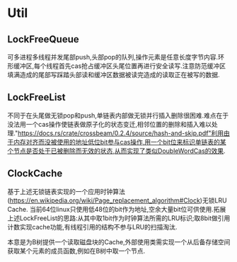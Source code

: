 # Util

## LockFreeQueue   
可多进程多线程并发尾部push,头部pop的队列,操作元素是任意长度字节内容.环形缓冲区,每个线程首先cas抢占缓冲区头尾位置再进行安全读写.注意防范缓冲区填满造成的尾部写踩踏头部读和缓冲区数据被读完造成的读取正在被写的数据.

## LockFreeList   
不同于在头尾做无锁pop和push,单链表内部做无锁并行插入删除很困难.难点在于没法用一个cas操作使链表做原子化的状态变迁,相邻位置的删除和插入难以处理."https://docs.rs/crate/crossbeam/0.2.4/source/hash-and-skip.pdf"利用由于内存对齐而没被使用的地址低位bit参与cas操作,用一个bit位来标识单链表的某个节点是否处于已被删除而无效的状态,从而实现了类似DoubleWordCas的效果.

## ClockCache   
基于上述无锁链表实现的一个应用时钟算法(https://en.wikipedia.org/wiki/Page_replacement_algorithm#Clock)无锁LRU Cache.
当前64位linux只使用低48位的bit作为地址,空余大量bit位可供使用.拓展上述LockFreeList的思路:从其中取1bit作为时钟算法所需的LRU标识;取8bit做引用计数实现cache功能,有线程引用的结构不参与LRU的扫描淘汰.       

本意是为B树提供一个读取磁盘块的Cache,外部使用类需实现一个从后备存储空间获取某个元素的成员函数,例如在B树中取一个节点.